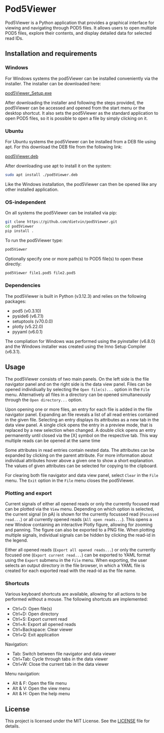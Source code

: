 # Pod5Viewer
Pod5Viewer is a Python application that provides a graphical interface for viewing and navigating through POD5 files. It allows users to open multiple POD5 files, explore their contents, and display detailed data for selected read IDs.

## Installation and requirements

### Windows
For Windows systems the pod5Viewer can be installed conveniently via the installer. The installer can be downloaded here:

[pod5Viewer_Setup.exe]()

After downloading the installer and following the steps provided, the pod5Viewer can be accessed and opened from the start menu or the desktop shortcut. It also sets the pod5Viewer as the standard application to open POD5 files, so it is possible to open a file by simply clicking on it.

### Ubuntu
For Ubuntu systems the pod5Viewer can be installed from a DEB file using apt. For this download the DEB file from the following link:

[pod5Viewer.deb]()

After downloading use apt to install it on the system:
```bash
sudo apt install ./pod5Viewer.deb
```
Like the Windows installation, the pod5Viewer can then be opened like any other installed application. 

### OS-independent
On all systems the pod5Viewer can be installed via pip:
```bash
git clone https://github.com/dietvin/pod5Viewer.git
cd pod5Viewer
pip install .
```
To run the pod5Viewer type:
```bash
pod5Viewer
```
Optionally specify one or more path(s) to POD5 file(s) to open these directly:
```bash
pod5Viewer file1.pod5 file2.pod5
```
### Dependencies
The pod5Viewer is built in Python (v3.12.3) and relies on the following packages:
- pod5 (v0.3.10)
- pyside6 (v6.7.1)
- setuptools (v70.0.0)
- plotly (v5.22.0)
- pyyaml (v6.0.1)

The compliation for Windows was performed using the pyinstaller (v6.8.0) and the Windows installer was created using the Inno Setup Compiler (v6.3.1).

## Usage
The pod5Viewer consists of two main panels. On the left side is the file navigator panel and on the right side is the data view panel. Files can be opened individiually by selecting the `Open file(s)...` option in the `File` menu. Alternatively all files in a directory can be opened simultaneously through the `Open directory...` option.

Upon opening one or more files, an entry for each file is added in the file navigator panel. Expanding an file reveals a list of all read entries contained in the given file. Selecting an entry displays its attributes as a new tab in the data view panel. A single click opens the entry in a preview mode, that is replaced by a new selection when changed. A double click opens an entry permanently until closed via the [X] symbol on the respective tab. This way multiple reads can be opened at the same time 

Some attributes in read entries contain nested data. The attributes can be expanded by clicking on the parent attribute. For more information about individual attributes hover above a given one to show a short explanation. The values of given attributes can be selected for copying to the clipboard.

For clearing both file navigator and data view panel, select `Clear` in the `File` menu. The `Exit` option in the `File` menu closes the pod5Viewer.

### Plotting and export
Current signals of either all opened reads or only the currently focused read can be plotted via the `View` menu. Depending on which option is selected, the current signal (in pA) is shown for the currently focussed read (`Focussed read...`) or all currently opened reads (`All open reads...`). This opens a new Window containing an interactive Plotly figure, allowing for zooming and panning. The figure can also be exported to a PNG file. When plotting multiple signals, individual signals can be hidden by clicking the read-id in the legend.

Either all opened reads (`Export all opened reads...`) or only the currently focused one (`Export current read...`) can be exported to YAML format using the `Export` submenu in the `File` menu. When exporting, the user selects an output directory in the file browser, in which a YAML file is created for each exported read with the read-id as the file name.

### Shortcuts
Various keyboard shortcuts are available, allowing for all actions to be performed without a mouse. The following shortcuts are implemented:

- Ctrl+O: Open file(s)
- Ctrl+D: Open directory
- Ctrl+S: Export current read
- Ctrl+A: Export all opened reads
- Ctrl+Backspace: Clear viewer
- Ctrl+Q: Exit application

Navigation:
- Tab: Switch between file navigator and data viewer
- Ctrl+Tab: Cycle through tabs in the data viewer
- Ctrl+W: Close the current tab in the data viewer

Menu navigation:
- Alt & F: Open the file menu
- Alt & V: Open the view menu
- Alt & H: Open the help menu

## License
This project is licensed under the MIT License. See the [LICENSE](./LICENSE) file for details.